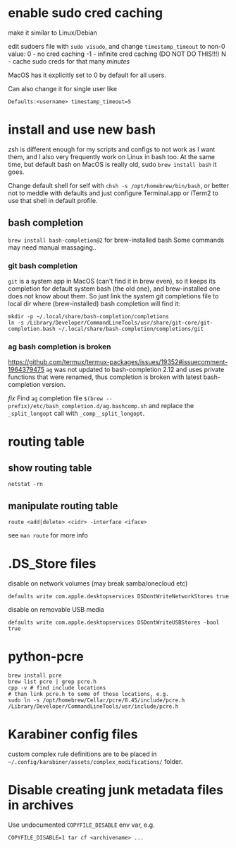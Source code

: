 # enable sudo cred caching
make it similar to Linux/Debian

edit sudoers file with `sudo visudo`, and
change `timestamp_timeout` to non-0 value:
0 - no cred caching
-1 - infinite cred caching (DO NOT DO THIS!!!)
N - cache sudo creds for that many *minutes*

MacOS has it explicitly set to 0 by default for all users.

Can also change it for single user like
```
Defaults:<username> timestamp_timeout=5
```

# install and use new bash
zsh is different enough for my scripts and configs to not work as I want them,
and I also very frequently work on Linux in bash too.
At the same time, but default bash on MacOS is really old, sudo
`brew install bash` it goes.

Change default shell for self with `chsh -s /opt/homebrew/bin/bash`,
or better not to meddle with defaults and just configure
Terminal.app or iTerm2 to use that shell in default profile.

## bash completion
`brew install bash-completion@2` for brew-installed bash
Some commands may need manual massaging..
### git bash completion
`git` is a system app in MacOS (can't find it in brew even), so it keeps
its completion for default system bash (the old one), and brew-installed one
does not know about them.
So just link the system git completions file to local dir where (brew-installed)
bash completion will find it:
```
mkdir -p ~/.local/share/bash-completion/completions
ln -s /Library/Developer/CommandLineTools/usr/share/git-core/git-completion.bash ~/.local/share/bash-completion/completions/git
```
### ag bash completion is broken
https://github.com/termux/termux-packages/issues/19352#issuecomment-1964379475
`ag` was not updated to bash-completion 2.12 and uses private functions that
were renamed, thus completion is broken with latest bash-completion version.

*fix* Find `ag` completion file
`$(brew --prefix)/etc/bash_completion.d/ag.bashcomp.sh`
and replace the `_split_longopt` call with `_comp__split_longopt`.

# routing table
## show routing table
```
netstat -rn
```
## manipulate routing table
```
route <add|delete> <cidr> -interface <iface>
```
see `man route` for more info

# .DS_Store files

disable on network volumes (may break samba/onecloud etc)
```
defaults write com.apple.desktopservices DSDontWriteNetworkStores true
```
disable on removable USB media
```
defaults write com.apple.desktopservices DSDontWriteUSBStores -bool true
```

# python-pcre
```
brew install pcre
brew list pcre | grep pcre.h
cpp -v # find include locations
# than link pcre.h to some of those locations, e.g.
sudo ln -s /opt/homebrew/Cellar/pcre/8.45/include/pcre.h /Library/Developer/CommandLineTools/usr/include/pcre.h
```

# Karabiner config files
custom complex rule definitions are to be placed in
`~/.config/karabiner/assets/complex_modifications/` folder.

# Disable creating junk metadata files in archives
Use undocumented `COPYFILE_DISABLE` env var, e.g.
```
COPYFILE_DISABLE=1 tar cf <archivename> ...
```
